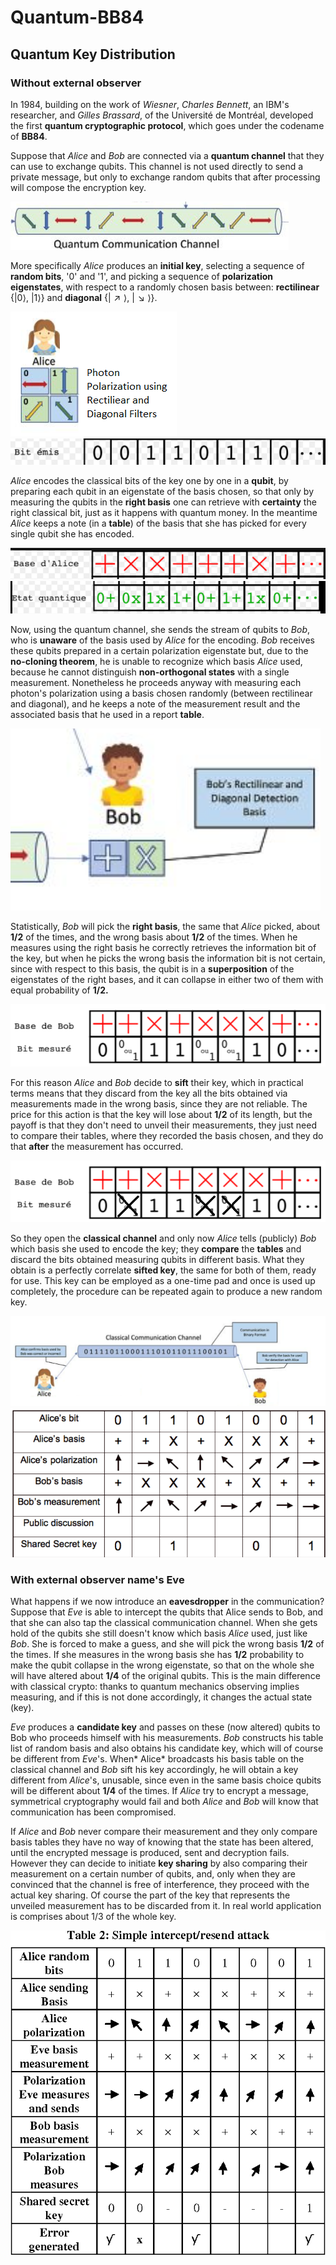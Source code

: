 # Quantum-BB84

## Quantum Key Distribution

### Without external observer

In 1984, building on the work of *Wiesner*, *Charles Bennett*, an IBM's researcher, and *Gilles Brassard*, of the Université de Montréal, developed the first **quantum cryptographic protocol**, which goes under the codename of **BB84**. 

Suppose that *Alice* and *Bob* are connected via a **quantum channel** that they can use to exchange qubits. This channel is not used directly to send a private message, but only to exchange random qubits that after processing will compose the encryption key.

<img src="1.png"/>

More specifically *Alice* produces an **initial key**, selecting a sequence of **random bits**, '$0$' and '$1$', and picking a sequence of **polarization eigenstates**, with respect to a randomly chosen basis between: **rectilinear** $\{\lvert 0 \rangle,\  \lvert 1 \rangle\}$ and **diagonal** $\{\lvert \nearrow \rangle,\  \lvert \searrow \rangle\}$.

<img src="2.png"/>
<img src="2.1.png"/>

*Alice* encodes the classical bits of the key one by one in a **qubit**, by preparing each qubit in an eigenstate of the basis chosen, so that only by measuring the qubits in the **right basis** one can retrieve with **certainty** the right classical bit, just as it happens with quantum money. In the meantime *Alice* keeps a note (in a **table**) of the basis that she has picked for every single qubit she has encoded.


<img src="3.png"/>
<img src="3.1.png"/>

Now, using the quantum channel, she sends the stream of qubits to *Bob*, who is **unaware** of the basis used by *Alice* for the encoding. *Bob* receives these qubits prepared in a certain polarization eigenstate but, due to the **no-cloning theorem**, he is unable to recognize which basis *Alice* used, because he cannot distinguish **non-orthogonal states** with a single measurement. Nonetheless he proceeds anyway with measuring each photon's polarization using a basis chosen randomly (between rectilinear and diagonal), and he keeps a note of the measurement result and the associated basis that he used in a report **table**. 

<img src="4.png"/>

Statistically, *Bob* will pick the **right basis**, the same that *Alice* picked, about **$1/2$** of the times, and the wrong basis about **$1/2$** of the times. When he measures using the right basis he correctly retrieves the information bit of the key, but when he picks the wrong basis the information bit is not certain, since with respect to this basis, the qubit is in a **superposition** of the eigenstates of the right bases, and it can collapse in either two of them with equal probability of **$1/2.$**


<img src="5.png"/>

For this reason *Alice* and *Bob* decide to **sift** their key, which in practical terms means that they discard from the key all the bits obtained via measurements made in the wrong basis, since they are not reliable. The price for this action is that the key will lose about **$1/2$** of its length, but the payoff is that they don't need to unveil their measurements, they just need to compare their tables, where they recorded the basis chosen, and they do that **after** the measurement has occurred.

<img src="6.png"/>

So they open the **classical channel** and only now *Alice* tells (publicly) *Bob* which basis she used to encode the key; they **compare** the **tables** and discard the bits obtained measuring qubits in different basis. What they obtain is a perfectly correlate **sifted key**, the same for both of them, ready for use. This key can be employed as a one-time pad and once is used up completely, the procedure can be repeated again to produce a new random key. 


<img src="7.png"/>
<img src="7.1.png"/>


### With external observer name's Eve

What happens if we now introduce an **eavesdropper** in the communication? Suppose that *Eve* is able to intercept the qubits that Alice sends to Bob, and that she can also tap the classical communication channel. When she gets hold of the qubits she still doesn't know which basis *Alice* used, just like *Bob*. She is forced to make a guess, and she will pick the wrong basis **$1/2$** of the times. If she measures in the wrong basis she has **$1/2$** probability to make the qubit collapse in the wrong eigenstate, so that on the whole she will have altered about **$1/4$** of the original qubits. This is the main difference with classical crypto: thanks to quantum mechanics observing implies measuring, and if this is not done accordingly, it changes the actual state (key).

*Eve* produces a **candidate key** and passes on these (now altered) qubits to Bob who proceeds himself with his measurements. *Bob* constructs his table list of random basis and also obtains his candidate key, which will of course be different from *Eve*'s. When* Alice* broadcasts his basis table on the classical channel and *Bob* sift his  key accordingly, he will obtain a key different from *Alice*'s, unusable, since even in the same basis choice qubits will be different about **$1/4$** of the times. If *Alice* try to encrypt a message, symmetrical cryptography would fail and both *Alice* and *Bob* will know that communication has been compromised. 

If *Alice* and *Bob* never compare their measurement and they only compare basis tables they have no way of knowing that the state has been altered, until the encrypted message is produced, sent and decryption fails. However they can decide to initiate **key sharing** by also comparing their measurement on a certain number of qubits, and, only when they are convinced that the channel is free of interference, they proceed with the actual key sharing. Of course the part of the key that represents the unveiled measurement has to be discarded from it. In real world application is comprises about $1/3$ of the whole key.

<img src="8.png"/>